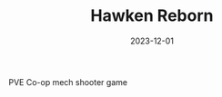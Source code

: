 ﻿---
title: "Hawken Reborn"
date: 2023-12-01
image:
  path: assets/img/hawken/hawken.jpg # Add image post (optional)
---

PVE Co-op mech shooter game


